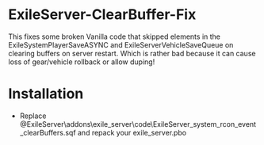 # ExileServer-ClearBuffer-Fix
This fixes some broken Vanilla code that skipped elements in the ExileSystemPlayerSaveASYNC and ExileServerVehicleSaveQueue on clearing buffers on server restart.
Which is rather bad because it can cause loss of gear/vehicle rollback or allow duping!

# Installation 
* Replace @ExileServer\addons\exile_server\code\ExileServer_system_rcon_event_clearBuffers.sqf and repack your exile_server.pbo

